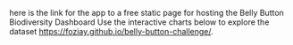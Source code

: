 here is the link for the app to a free static page for hosting the Belly Button Biodiversity Dashboard
Use the interactive charts below to explore the dataset
https://foziay.github.io/belly-button-challenge/.
